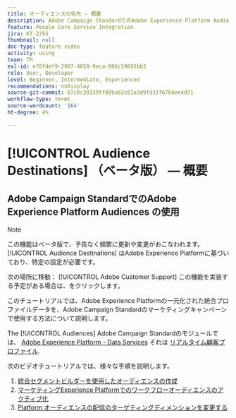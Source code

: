```yaml
---
title: オーディエンスの宛先 — 概要
description: Adobe Campaign StandardでのAdobe Experience Platform Audiences の使用方法を説明します。
feature: People Core Service Integration
jira: KT-2755
thumbnail: null
doc-type: feature video
activity: using
team: TM
exl-id: e70fdef9-2907-4858-9eca-006c59695bb3
role: User, Developer
level: Beginner, Intermediate, Experienced
recommendations: noDisplay
source-git-commit: b7c0c39339ff89bab2c81a3d9fd31f67b8ee4d71
workflow-type: tm+mt
source-wordcount: '164'
ht-degree: 4%

---
```


# [!UICONTROL Audience Destinations] （ベータ版） — 概要

## Adobe Campaign StandardでのAdobe Experience Platform Audiences の使用

>[!NOTE]
>
>この機能はベータ版で、予告なく頻繁に更新や変更がおこなわれます。 [!UICONTROL Audience Destinations] はAdobe Experience Platformに基づいており、特定の設定が必要です。
>
>次の場所に移動： [!UICONTROL Adobe Customer Support] この機能を実装する予定がある場合は、をクリックします。
>

このチュートリアルでは、Adobe Experience Platformの一元化された統合プロファイルデータを、Adobe Campaign Standardのマーケティングキャンペーンで使用する方法について説明します。

The [!UICONTROL Audiences] Adobe Campaign Standardのモジュールでは、 [Adobe Experience Platform - Data Services](https://developer.adobe.com/apis/experienceplatform/home/services.html) それは [リアルタイム顧客プロファイル](https://experienceleague.adobe.com/docs/platform-learn/tutorials/profiles/understanding-the-real-time-customer-profile.html?lang=en).

次のビデオチュートリアルでは、様々な手順を説明します。

1. [統合セグメントビルダーを使用したオーディエンスの作成](/help/profiles-and-audiences/audience-destinations/creating-audiences-using-segment-builder.md)
2. [マーケティングExperience Platformでのワークフローオーディエンスのアクティブ化](/help/profiles-and-audiences/audience-destinations/activating-aep-audiences.md)
3. [Platform オーディエンスの配信のターゲティングディメンションを変更する](/help/profiles-and-audiences/audience-destinations/changing-targeting-dimension.md)
